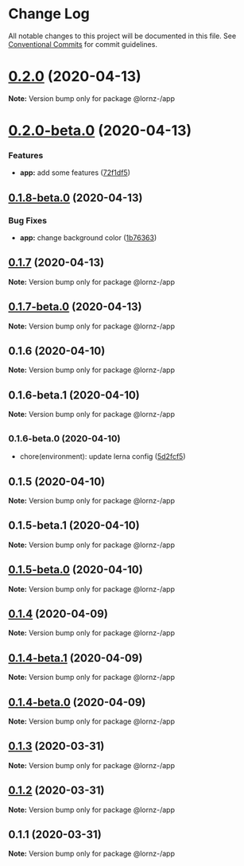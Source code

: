 # Change Log

All notable changes to this project will be documented in this file.
See [Conventional Commits](https://conventionalcommits.org) for commit guidelines.

# [0.2.0](https://github.com/lornz-/lerna-semantic-release-demo/compare/@lornz-/app@0.2.0-beta.0...@lornz-/app@0.2.0) (2020-04-13)

**Note:** Version bump only for package @lornz-/app





# [0.2.0-beta.0](https://github.com/lornz-/lerna-semantic-release-demo/compare/@lornz-/app@0.1.7...@lornz-/app@0.2.0-beta.0) (2020-04-13)


### Features

* **app:** add some features ([72f1df5](https://github.com/lornz-/lerna-semantic-release-demo/commit/72f1df5af0abcb242dcbed23a8f2f689fe99d86c))
## [0.1.8-beta.0](https://github.com/lornz-/lerna-semantic-release-demo/compare/@lornz-/app@0.1.7...@lornz-/app@0.1.8-beta.0) (2020-04-13)


### Bug Fixes

* **app:** change background color ([1b76363](https://github.com/lornz-/lerna-semantic-release-demo/commit/1b76363b42cc4d567b16cd06376beaadef0e8863))





## [0.1.7](https://github.com/lornz-/lerna-semantic-release-demo/compare/@lornz-/app@0.1.7-beta.0...@lornz-/app@0.1.7) (2020-04-13)

**Note:** Version bump only for package @lornz-/app





## [0.1.7-beta.0](https://github.com/lornz-/lerna-semantic-release-demo/compare/@lornz-/app@0.1.6...@lornz-/app@0.1.7-beta.0) (2020-04-13)

**Note:** Version bump only for package @lornz-/app





## 0.1.6 (2020-04-10)

**Note:** Version bump only for package @lornz-/app





## 0.1.6-beta.1 (2020-04-10)

**Note:** Version bump only for package @lornz-/app





## <small>0.1.6-beta.0 (2020-04-10)</small>

* chore(environment): update lerna config ([5d2fcf5](https://github.com/lornz-/lerna-semantic-release-demo/commit/5d2fcf5))





## 0.1.5 (2020-04-10)

**Note:** Version bump only for package @lornz-/app





## 0.1.5-beta.1 (2020-04-10)

**Note:** Version bump only for package @lornz-/app





## [0.1.5-beta.0](https://github.com/lornz-/lerna-semantic-release-demo/compare/@lornz-/app@0.1.4...@lornz-/app@0.1.5-beta.0) (2020-04-10)

**Note:** Version bump only for package @lornz-/app





## [0.1.4](https://github.com/lornz-/lerna-semantic-release-demo/compare/@lornz-/app@0.1.4-beta.1...@lornz-/app@0.1.4) (2020-04-09)

**Note:** Version bump only for package @lornz-/app





## [0.1.4-beta.1](https://github.com/lornz-/lerna-semantic-release-demo/compare/@lornz-/app@0.1.4-beta.0...@lornz-/app@0.1.4-beta.1) (2020-04-09)

**Note:** Version bump only for package @lornz-/app





## [0.1.4-beta.0](https://github.com/lornz-/lerna-semantic-release-demo/compare/@lornz-/app@0.1.3...@lornz-/app@0.1.4-beta.0) (2020-04-09)

**Note:** Version bump only for package @lornz-/app





## [0.1.3](https://github.com/lornz-/lerna-semantic-release-demo/compare/@lornz-/app@0.1.2...@lornz-/app@0.1.3) (2020-03-31)

**Note:** Version bump only for package @lornz-/app





## [0.1.2](https://github.com/lornz-/lerna-semantic-release-demo/compare/@lornz-/app@0.1.1...@lornz-/app@0.1.2) (2020-03-31)

**Note:** Version bump only for package @lornz-/app





## 0.1.1 (2020-03-31)

**Note:** Version bump only for package @lornz-/app
